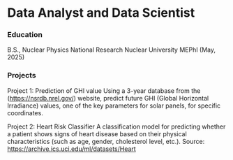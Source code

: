 # Data Analyst and Data Scientist

### Education 
B.S., Nuclear Physics   National Research Nuclear University MEPhI (May, 2025)

### Projects
Project 1: Prediction of GHI value
Using a 3-year database from the (https://nsrdb.nrel.gov/) website, predict future GHI (Global Horizontal Irradiance) values, one of the key parameters for solar panels, for specific coordinates.

Project 2: Heart Risk Classifier
A classification model for predicting whether a patient shows signs of heart disease based on their physical characteristics (such as age, gender, cholesterol level, etc.). Source: https://archive.ics.uci.edu/ml/datasets/Heart
